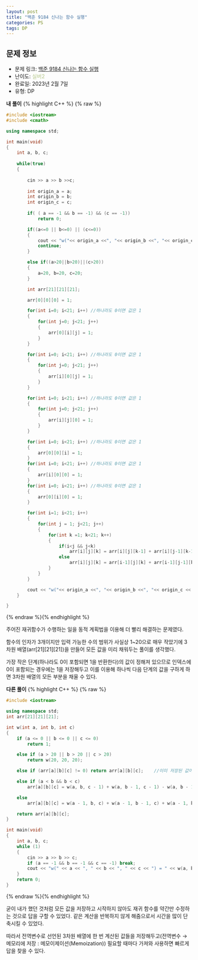 ```yaml
---
layout: post
title: "백준 9184 신나는 함수 실행"
categories: PS
tags: DP
---
```


## 문제 정보
- 문제 링크: [백준 9184 신나는 함수 실행](https://www.acmicpc.net/problem/9184)
- 난이도: <span style="color:#B5C78A">실버2</span>
- 완료일: 2023년 2월 7일
- 유형: DP

  
  
**내 풀이** {% highlight C++ %} {% raw %}
```C++
#include <iostream>
#include <cmath>

using namespace std;

int main(void)
{
	int a, b, c;
	
	while(true)
	{
		
		cin >> a >> b >>c;
		
		int origin_a = a;
		int origin_b = b;
		int origin_c = c;
		
		if( ( a == -1 && b == -1) && (c == -1))
			return 0;

		if((a<=0 || b<=0) || (c<=0))
		{
			cout << "w("<< origin_a <<", "<< origin_b <<", "<< origin_c << ") = " << 1<<"\n";
			continue;
		}

		else if((a>20||b>20)||(c>20))
		{
			a=20, b=20, c=20;
		}

		int arr[21][21][21];

		arr[0][0][0] = 1;

		for(int i=0; i<21; i++) //하나라도 0이면 값은 1
		{
			for(int j=0; j<21; j++)
			{
				arr[0][i][j] = 1;
			}
		}

		for(int i=0; i<21; i++) //하나라도 0이면 값은 1
		{
			for(int j=0; j<21; j++)
			{
				arr[i][0][j] = 1;
			}
		}	

		for(int i=0; i<21; i++) //하나라도 0이면 값은 1
		{
			for(int j=0; j<21; j++)
			{
				arr[i][j][0] = 1;
			}
		}		

		for(int i=0; i<21; i++) //하나라도 0이면 값은 1
		{
			arr[0][0][i] = 1;
		}	
		for(int i=0; i<21; i++) //하나라도 0이면 값은 1
		{
			arr[i][0][0] = 1;
		}	
		for(int i=0; i<21; i++) //하나라도 0이면 값은 1
		{
			arr[0][i][0] = 1;
		}	

		for(int i=1; i<21; i++)
		{
			for(int j = 1; j<21; j++)
			{
				for(int k =1; k<21; k++)
				{
					if(i<j && j<k)
						arr[i][j][k] = arr[i][j][k-1] + arr[i][j-1][k-1] - arr[i][j-1][k];
					else
						arr[i][j][k] = arr[i-1][j][k] + arr[i-1][j-1][k] + arr[i-1][j][k-1] - arr[i-1][j-1][k-1];
				}
			}
		}

		cout << "w("<< origin_a <<", "<< origin_b <<", "<< origin_c << ") = " << arr[a][b][c]<<"\n";		
	}

}
```
{% endraw %}{% endhighlight %}

주어진 재귀함수가 수행하는 일을 동적 계획법을 이용해 더 빨리 해결하는 문제였다.

함수의 인자가 3개이지만 입력 가능한 수의 범위가 사실상 1~20으로 매우 작았기에 3차원 배열(arr[21][21][21])을 만들어 모든 값을 미리 채워두는 풀이를 생각했다.

가장 작은 단계(하나라도 0이 포함되면 1을 반환한다)의 값이 정해져 있으므로 인덱스에 0이 포함되는 경우에는 1을 저장해두고 이를 이용해 하나씩 다음 단계의 값을 구하게 하면 3차원 배열의 모든 부분을 채울 수 있다.

**다른 풀이** {% highlight C++ %} {% raw %}
```C++
#include <iostream>

using namespace std;
int arr[21][21][21];

int w(int a, int b, int c)
{
	if (a <= 0 || b <= 0 || c <= 0)
		return 1;

	else if (a > 20 || b > 20 || c > 20)
		return w(20, 20, 20);

	else if (arr[a][b][c] != 0) return arr[a][b][c];	//이미 저장된 값이라면

	else if (a < b && b < c)
		arr[a][b][c] = w(a, b, c - 1) + w(a, b - 1, c - 1) - w(a, b - 1, c);	// 저장이 안된 값

	else
		arr[a][b][c] = w(a - 1, b, c) + w(a - 1, b - 1, c) + w(a - 1, b, c - 1) - w(a - 1, b - 1, c - 1); // 저장이 안된 값

	return arr[a][b][c];
}

int main(void)
{
	int a, b, c;
	while (1)
	{
		cin >> a >> b >> c;
		if (a == -1 && b == -1 && c == -1) break;
		cout << "w(" << a << ", " << b << ", " << c << ") = " << w(a, b, c) << endl;
	}
	return 0;
}
```
{% endraw %}{% endhighlight %}

굳이 내가 했던 것처럼 모든 값을 저장하고 시작하지 않아도 재귀 함수를 약간만 수정하는 것으로 답을 구할 수 있었다. 같은 계산을 반복하지 않게 해줌으로서 시간을 많이 단축시킬 수 있었다.

따라서 전역변수로 선언된 3차원 배열에 한 번 계산된 값들을 저장해두고(전역변수 → 메모리에 저장 : 메모이제이션(Memoization)) 필요할 때마다 가져와 사용하면 빠르게 답을 찾을 수 있다. 
